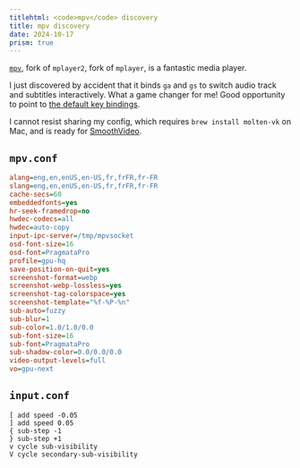 ```yaml
---
titlehtml: <code>mpv</code> discovery
title: mpv discovery
date: 2024-10-17
prism: true
---
```


[`mpv`](https://mpv.io/), fork of `mplayer2`, fork of `mplayer`, is a fantastic media player.

I just discovered by accident that it binds `ga` and `gs` to switch audio track and subtitles interactively. What a game changer for me! Good opportunity to point to [the default key bindings](https://github.com/mpv-player/mpv/blob/master/etc/input.conf).

I cannot resist sharing my config, which requires `brew install molten-vk` on Mac, and is ready for [SmoothVideo](https://www.svp-team.com/).

## `mpv.conf`

```ini
alang=eng,en,enUS,en-US,fr,frFR,fr-FR
slang=eng,en,enUS,en-US,fr,frFR,fr-FR
cache-secs=60
embeddedfonts=yes
hr-seek-framedrop=no
hwdec-codecs=all
hwdec=auto-copy
input-ipc-server=/tmp/mpvsocket
osd-font-size=16
osd-font=PragmataPro
profile=gpu-hq
save-position-on-quit=yes
screenshot-format=webp
screenshot-webp-lossless=yes
screenshot-tag-colorspace=yes
screenshot-template="%f-%P-%n"
sub-auto=fuzzy
sub-blur=1
sub-color=1.0/1.0/0.0
sub-font-size=16
sub-font=PragmataPro
sub-shadow-color=0.0/0.0/0.0
video-output-levels=full
vo=gpu-next
```

## `input.conf`

```text
[ add speed -0.05
] add speed 0.05
{ sub-step -1
} sub-step +1
v cycle sub-visibility
V cycle secondary-sub-visibility
```
